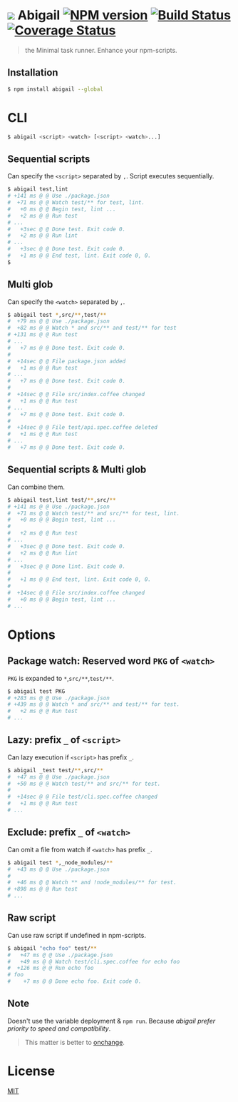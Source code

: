 # ![][.svg] Abigail [![NPM version][npm-image]][npm] [![Build Status][travis-image]][travis] [![Coverage Status][coveralls-image]][coveralls]

> the Minimal task runner. Enhance your npm-scripts.

## Installation
```bash
$ npm install abigail --global
```

# CLI
```bash
$ abigail <script> <watch> [<script> <watch>...]
```

## Sequential scripts

Can specify the `<script>` separated by `,`.
Script executes sequentially.

```bash
$ abigail test,lint
# +141 ms @ @ Use ./package.json
#  +71 ms @ @ Watch test/** for test, lint.
#   +0 ms @ @ Begin test, lint ...
#   +2 ms @ @ Run test
# ...
#   +3sec @ @ Done test. Exit code 0.
#   +2 ms @ @ Run lint
# ...
#   +3sec @ @ Done test. Exit code 0.
#   +1 ms @ @ End test, lint. Exit code 0, 0.
$
```

## Multi glob

Can specify the `<watch>` separated by `,`.

```bash
$ abigail test *,src/**,test/**
#  +79 ms @ @ Use ./package.json
#  +82 ms @ @ Watch * and src/** and test/** for test
# +131 ms @ @ Run test
# ...
#   +7 ms @ @ Done test. Exit code 0.
#
#  +14sec @ @ File package.json added
#   +1 ms @ @ Run test
# ...
#   +7 ms @ @ Done test. Exit code 0.
#
#  +14sec @ @ File src/index.coffee changed
#   +1 ms @ @ Run test
# ...
#   +7 ms @ @ Done test. Exit code 0.
#
#  +14sec @ @ File test/api.spec.coffee deleted
#   +1 ms @ @ Run test
# ...
#   +7 ms @ @ Done test. Exit code 0.
```

## Sequential scripts & Multi glob

Can combine them.

```bash
$ abigail test,lint test/**,src/**
# +141 ms @ @ Use ./package.json
#  +71 ms @ @ Watch test/** and src/** for test, lint.
#   +0 ms @ @ Begin test, lint ...
#
#   +2 ms @ @ Run test
# ...
#   +3sec @ @ Done test. Exit code 0.
#   +2 ms @ @ Run lint
# ...
#   +3sec @ @ Done lint. Exit code 0.
#
#   +1 ms @ @ End test, lint. Exit code 0, 0.
#
#  +14sec @ @ File src/index.coffee changed
#   +0 ms @ @ Begin test, lint ...
# ...
```

# Options

## Package watch: Reserved word `PKG` of `<watch>`

`PKG` is expanded to `*`,`src/**`,`test/**`.

```bash
$ abigail test PKG
# +283 ms @ @ Use ./package.json
# +439 ms @ @ Watch * and src/** and test/** for test.
#   +2 ms @ @ Run test
# ...
```

## Lazy: prefix `_` of `<script>`

Can lazy execution if `<script>` has prefix `_`.

```bash
$ abigail _test test/**,src/**
#  +47 ms @ @ Use ./package.json
#  +50 ms @ @ Watch test/** and src/** for test.
#
#  +14sec @ @ File test/cli.spec.coffee changed
#   +1 ms @ @ Run test
# ...
```

## Exclude: prefix `_` of `<watch>`

Can omit a file from watch if `<watch>` has prefix `_`.

```bash
$ abigail test *,_node_modules/**
#  +43 ms @ @ Use ./package.json
#
#  +46 ms @ @ Watch ** and !node_modules/** for test.
# +898 ms @ @ Run test
# ...
```

## Raw script

Can use raw script if undefined in npm-scripts.

```bash
$ abigail "echo foo" test/**
#   +47 ms @ @ Use ./package.json
#   +49 ms @ @ Watch test/cli.spec.coffee for echo foo
#  +126 ms @ @ Run echo foo
# foo
#    +7 ms @ @ Done echo foo. Exit code 0.
```

## Note

Doesn't use the variable deployment & `npm run`.
Because _abigail prefer priority to speed and compatibility_.

> This matter is better to [onchange](https://www.npmjs.com/package/onchange).

License
=========================
[MIT][License]

[License]: http://59naga.mit-license.org/

[.svg]: https://cdn.rawgit.com/59naga/abigail/master/.svg

[npm-image]: https://badge.fury.io/js/abigail.svg
[npm]: https://npmjs.org/package/abigail
[travis-image]: https://travis-ci.org/59naga/abigail.svg?branch=master
[travis]: https://travis-ci.org/59naga/abigail
[coveralls-image]: https://coveralls.io/repos/59naga/abigail/badge.svg?branch=master
[coveralls]: https://coveralls.io/r/59naga/abigail?branch=master
